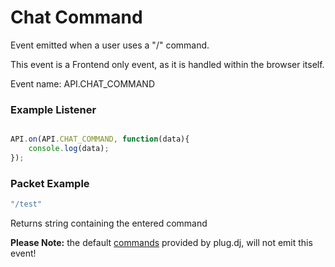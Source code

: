 # Chat Command

Event emitted when a user uses a "/" command.

This event is a Frontend only event, as it is handled within the browser itself.

Event name: API.CHAT_COMMAND

### Example Listener

```js

API.on(API.CHAT_COMMAND, function(data){
    console.log(data);
});
```

### Packet Example

```js
"/test"
```

Returns string containing the entered command

**Please Note:** the default [commands](/api/commands.md) provided by plug.dj, will not emit this event!